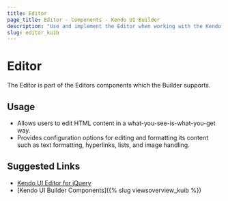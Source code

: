 ```yaml
---
title: Editor
page_title: Editor - Components - Kendo UI Builder
description: "Use and implement the Editor when working with the Kendo UI Builder tool for creating and managing Angular and AngularJS-based web applications."
slug: editor_kuib
---
```


# Editor

The Editor is part of the Editors components which the Builder supports.

## Usage

* Allows users to edit HTML content in a what-you-see-is-what-you-get way.
* Provides configuration options for editing and formatting its content such as text formatting, hyperlinks, lists, and image handling.

## Suggested Links

* [Kendo UI Editor for jQuery](https://demos.telerik.com/kendo-ui/editor/index)
* [Kendo UI Builder Components]({% slug viewsoverview_kuib %})
